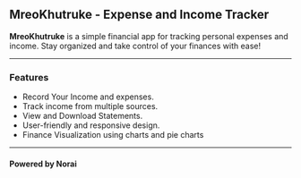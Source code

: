 ## MreoKhutruke - Expense and Income Tracker

**MreoKhutruke** is a simple financial app for tracking personal expenses and income. Stay organized and take control of your finances with ease!

---

### Features

- Record Your Income and expenses.
- Track income from multiple sources.
- View and Download Statements.
- User-friendly and responsive design.
- Finance Visualization using charts and pie charts

---

#### Powered by Norai

